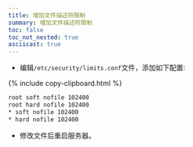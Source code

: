 ```yaml
---
title: 增加文件描述符限制
summary: 增加文件描述符限制
toc: false
toc_not_nested: true
asciicast: true
---
```


<div id="toc"></div>

- 编辑`/etc/security/limits.conf`文件，添加如下配置:

{% include copy-clipboard.html %}	
```bash
root soft nofile 102400
root hard nofile 102400
* soft nofile 102400
* hard nofile 102400
```

- 修改文件后重启服务器。
